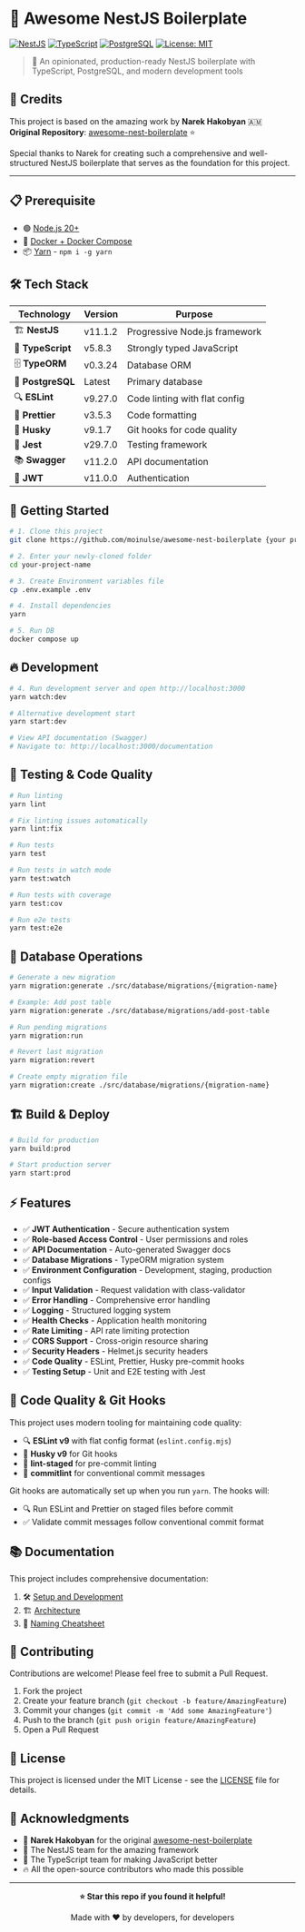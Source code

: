 # 🚀 Awesome NestJS Boilerplate

[![NestJS](https://img.shields.io/badge/NestJS-v11.1.2-red?logo=nestjs&logoColor=white)](https://nestjs.com/)
[![TypeScript](https://shields.io/badge/TypeScript-3178C6?logo=TypeScript&logoColor=FFF&style=flat-square)](https://www.typescriptlang.org/)
[![PostgreSQL](https://img.shields.io/badge/postgresql-4169e1?style=for-the-badge&logo=postgresql&logoColor=white)](https://www.postgresql.org/)
[![License: MIT](https://img.shields.io/badge/License-MIT-yellow.svg)](https://opensource.org/licenses/MIT)

> 🎯 An opinionated, production-ready NestJS boilerplate with TypeScript, PostgreSQL, and modern development tools

## 🙏 Credits

This project is based on the amazing work by **Narek Hakobyan** 🇦🇲  
**Original Repository**: [awesome-nest-boilerplate](https://github.com/NarHakobyan/awesome-nest-boilerplate/) ⭐

Special thanks to Narek for creating such a comprehensive and well-structured NestJS boilerplate that serves as the foundation for this project.

---

## 📋 Prerequisite

- 🟢 [Node.js 20+](https://github.com/nvm-sh/nvm)
- 🐳 [Docker + Docker Compose](https://github.com/docker/docker-install)
- 📦 [Yarn](https://yarnpkg.com/) - `npm i -g yarn`

## 🛠️ Tech Stack

| Technology        | Version | Purpose                       |
| ----------------- | ------- | ----------------------------- |
| 🏗️ **NestJS**     | v11.1.2 | Progressive Node.js framework |
| 💪 **TypeScript** | v5.8.3  | Strongly typed JavaScript     |
| 🗄️ **TypeORM**    | v0.3.24 | Database ORM                  |
| 🐘 **PostgreSQL** | Latest  | Primary database              |
| 🔍 **ESLint**     | v9.27.0 | Code linting with flat config |
| 🎨 **Prettier**   | v3.5.3  | Code formatting               |
| 🐺 **Husky**      | v9.1.7  | Git hooks for code quality    |
| 🧪 **Jest**       | v29.7.0 | Testing framework             |
| 📚 **Swagger**    | v11.2.0 | API documentation             |
| 🔐 **JWT**        | v11.0.0 | Authentication                |

## 🚀 Getting Started

```bash
# 1. Clone this project
git clone https://github.com/moinulse/awesome-nest-boilerplate {your project name}

# 2. Enter your newly-cloned folder
cd your-project-name

# 3. Create Environment variables file
cp .env.example .env

# 4. Install dependencies
yarn

# 5. Run DB
docker compose up
```

## 🔥 Development

```bash
# 4. Run development server and open http://localhost:3000
yarn watch:dev

# Alternative development start
yarn start:dev

# View API documentation (Swagger)
# Navigate to: http://localhost:3000/documentation
```

## 🧪 Testing & Code Quality

```bash
# Run linting
yarn lint

# Fix linting issues automatically
yarn lint:fix

# Run tests
yarn test

# Run tests in watch mode
yarn test:watch

# Run tests with coverage
yarn test:cov

# Run e2e tests
yarn test:e2e
```

## 🔄 Database Operations

```bash
# Generate a new migration
yarn migration:generate ./src/database/migrations/{migration-name}

# Example: Add post table
yarn migration:generate ./src/database/migrations/add-post-table

# Run pending migrations
yarn migration:run

# Revert last migration
yarn migration:revert

# Create empty migration file
yarn migration:create ./src/database/migrations/{migration-name}
```

## 🏗️ Build & Deploy

```bash
# Build for production
yarn build:prod

# Start production server
yarn start:prod
```

## ⚡ Features

- ✅ **JWT Authentication** - Secure authentication system
- ✅ **Role-based Access Control** - User permissions and roles
- ✅ **API Documentation** - Auto-generated Swagger docs
- ✅ **Database Migrations** - TypeORM migration system
- ✅ **Environment Configuration** - Development, staging, production configs
- ✅ **Input Validation** - Request validation with class-validator
- ✅ **Error Handling** - Comprehensive error handling
- ✅ **Logging** - Structured logging system
- ✅ **Health Checks** - Application health monitoring
- ✅ **Rate Limiting** - API rate limiting protection
- ✅ **CORS Support** - Cross-origin resource sharing
- ✅ **Security Headers** - Helmet.js security headers
- ✅ **Code Quality** - ESLint, Prettier, Husky pre-commit hooks
- ✅ **Testing Setup** - Unit and E2E testing with Jest

## 🔧 Code Quality & Git Hooks

This project uses modern tooling for maintaining code quality:

- 🔍 **ESLint v9** with flat config format (`eslint.config.mjs`)
- 🐺 **Husky v9** for Git hooks
- 📝 **lint-staged** for pre-commit linting
- 💬 **commitlint** for conventional commit messages

Git hooks are automatically set up when you run `yarn`. The hooks will:

- 🔍 Run ESLint and Prettier on staged files before commit
- ✅ Validate commit messages follow conventional commit format

## 📚 Documentation

This project includes comprehensive documentation:

1. 🛠️ [Setup and Development](https://narhakobyan.github.io/awesome-nest-boilerplate/docs/development.html#first-time-setup)
2. 🏗️ [Architecture](https://narhakobyan.github.io/awesome-nest-boilerplate/docs/architecture.html)
3. 📝 [Naming Cheatsheet](https://narhakobyan.github.io/awesome-nest-boilerplate/docs/naming-cheatsheet.html)

## 🤝 Contributing

Contributions are welcome! Please feel free to submit a Pull Request.

1. Fork the project
2. Create your feature branch (`git checkout -b feature/AmazingFeature`)
3. Commit your changes (`git commit -m 'Add some AmazingFeature'`)
4. Push to the branch (`git push origin feature/AmazingFeature`)
5. Open a Pull Request

## 📄 License

This project is licensed under the MIT License - see the [LICENSE](LICENSE) file for details.

## 🌟 Acknowledgments

- 🙏 **Narek Hakobyan** for the original [awesome-nest-boilerplate](https://github.com/NarHakobyan/awesome-nest-boilerplate/)
- 🎯 The NestJS team for the amazing framework
- 💪 The TypeScript team for making JavaScript better
- 🔥 All the open-source contributors who made this possible

---

<div align="center">
  
**⭐ Star this repo if you found it helpful!**

Made with ❤️ by developers, for developers

</div>
